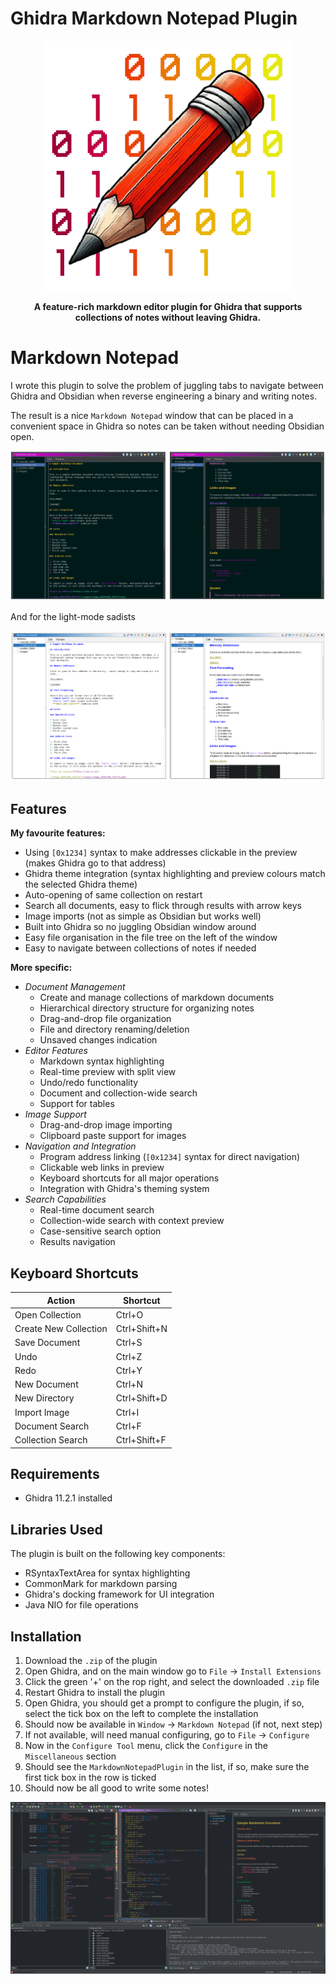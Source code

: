 # Ghidra Markdown Notepad Plugin

<p align="center">

  <img src="readme_images/big_logo.png" width="400">

</p>

<div align="center">

**A feature-rich markdown editor plugin for Ghidra that supports collections of notes without leaving Ghidra.**

</div>

# Markdown Notepad

I wrote this plugin to solve the problem of juggling tabs to navigate between Ghidra and Obsidian when reverse engineering a binary and writing notes.

The result is a nice `Markdown Notepad` window that can be placed in a convenient space in Ghidra so notes can be taken without needing Obsidian open.

![crayon.png](/readme_images/vaporwave_both.png)

And for the light-mode sadists

![crayon.png](/readme_images/light_both.png)

## Features

**My favourite features:**

- Using `[0x1234]` syntax to make addresses clickable in the preview (makes Ghidra go to that address)
- Ghidra theme integration (syntax highlighting and preview colours match the selected Ghidra theme)
- Auto-opening of same collection on restart
- Search all documents, easy to flick through results with arrow keys
- Image imports (not as simple as Obsidian but works well)
- Built into Ghidra so no juggling Obsidian window around
- Easy file organisation in the file tree on the left of the window
- Easy to navigate between collections of notes if needed

**More specific:**

- *Document Management*
    - Create and manage collections of markdown documents
    - Hierarchical directory structure for organizing notes
    - Drag-and-drop file organization
    - File and directory renaming/deletion
    - Unsaved changes indication
- *Editor Features*
    - Markdown syntax highlighting
    - Real-time preview with split view
    - Undo/redo functionality
    - Document and collection-wide search
    - Support for tables
- *Image Support*
    - Drag-and-drop image importing
    - Clipboard paste support for images
- *Navigation and Integration*
    - Program address linking (`[0x1234]` syntax for direct navigation)
    - Clickable web links in preview
    - Keyboard shortcuts for all major operations
    - Integration with Ghidra's theming system
- *Search Capabilities*
    - Real-time document search
    - Collection-wide search with context preview
    - Case-sensitive search option
    - Results navigation

## Keyboard Shortcuts

| Action | Shortcut |
|--------|----------|
| Open Collection | Ctrl+O |
| Create New Collection | Ctrl+Shift+N |
| Save Document | Ctrl+S |
| Undo | Ctrl+Z |
| Redo | Ctrl+Y |
| New Document | Ctrl+N |
| New Directory | Ctrl+Shift+D |
| Import Image | Ctrl+I |
| Document Search | Ctrl+F |
| Collection Search | Ctrl+Shift+F |

## Requirements

- Ghidra 11.2.1 installed

## Libraries Used

The plugin is built on the following key components:
- RSyntaxTextArea for syntax highlighting
- CommonMark for markdown parsing
- Ghidra's docking framework for UI integration
- Java NIO for file operations

## Installation

1. Download the `.zip` of the plugin
2. Open Ghidra, and on the main window go to `File` -> `Install Extensions`
3. Click the green '+' on the rop right, and select the downloaded `.zip` file
4. Restart Ghidra to install the plugin
5. Open Ghidra, you should get a prompt to configure the plugin, if so, select the tick box on the left to complete the installation
6. Should now be available in `Window` -> `Markdown Notepad` (if not, next step)
7. If not available, will need manual configuring, go to `File` -> `Configure`
8. Now in the `Configure Tool` menu, click the `Configure` in the `Miscellaneous` section
9. Should see the `MarkdownNotepadPlugin` in the list, if so, make sure the first tick box in the row is ticked
10. Should now be all good to write some notes!

![crayon.png](/readme_images/setup.png)
